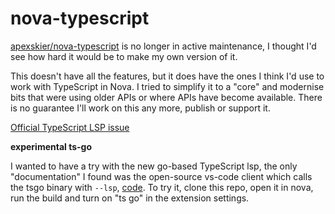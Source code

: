 # nova-typescript

[apexskier/nova-typescript](https://github.com/apexskier/nova-typescript) is no longer in active maintenance, I thought I'd see how hard it would be to make my own version of it.

This doesn't have all the features, but it does have the ones I think I'd use to work with TypeScript in Nova.
I tried to simplify it to a "core" and modernise bits that were using older APIs or where APIs have become available.
There is no guarantee I'll work on this any more, publish or support it.

[Official TypeScript LSP issue](https://github.com/microsoft/TypeScript/issues/39459)

**experimental ts-go**

I wanted to have a try with the new go-based TypeScript lsp, the only "documentation" I found was the open-source vs-code client which calls the tsgo binary with `--lsp`, [code](https://github.com/microsoft/typescript-go/blob/f6f7e665c9960411b19391d6c0ba7ac37e65c195/_extension/src/client.ts#L101).
To try it, clone this repo, open it in nova, run the build and turn on "ts go" in the extension settings.
